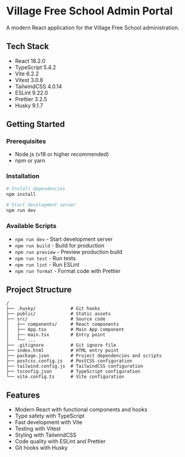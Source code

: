 # Village Free School Admin Portal

A modern React application for the Village Free School administration.

## Tech Stack

- React 18.2.0
- TypeScript 5.4.2
- Vite 6.2.2
- Vitest 3.0.8
- TailwindCSS 4.0.14
- ESLint 9.22.0
- Prettier 3.2.5
- Husky 9.1.7

## Getting Started

### Prerequisites

- Node.js (v18 or higher recommended)
- npm or yarn

### Installation

```bash
# Install dependencies
npm install

# Start development server
npm run dev
```

### Available Scripts

- `npm run dev` - Start development server
- `npm run build` - Build for production
- `npm run preview` - Preview production build
- `npm run test` - Run tests
- `npm run lint` - Run ESLint
- `npm run format` - Format code with Prettier

## Project Structure

```
/
├── .husky/             # Git hooks
├── public/             # Static assets
├── src/                # Source code
│   ├── components/     # React components
│   ├── App.tsx         # Main App component
│   ├── main.tsx        # Entry point
│   └── ...
├── .gitignore          # Git ignore file
├── index.html          # HTML entry point
├── package.json        # Project dependencies and scripts
├── postcss.config.js   # PostCSS configuration
├── tailwind.config.js  # TailwindCSS configuration
├── tsconfig.json       # TypeScript configuration
└── vite.config.ts      # Vite configuration
```

## Features

- Modern React with functional components and hooks
- Type safety with TypeScript
- Fast development with Vite
- Testing with Vitest
- Styling with TailwindCSS
- Code quality with ESLint and Prettier
- Git hooks with Husky
